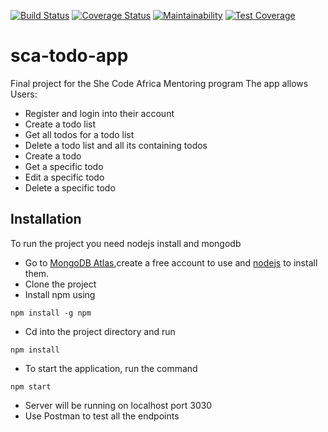 [![Build Status](https://travis-ci.com/kengneruphine/sca-todo-app.svg?branch=develop)](https://travis-ci.com/kengneruphine/sca-todo-app)
[![Coverage Status](https://coveralls.io/repos/github/kengneruphine/sca-todo-app/badge.svg?branch=develop)](https://coveralls.io/github/kengneruphine/sca-todo-app?branch=develop)
[![Maintainability](https://api.codeclimate.com/v1/badges/0e19925f2d7876d8e844/maintainability)](https://codeclimate.com/github/kengneruphine/sca-todo-app/maintainability)
[![Test Coverage](https://api.codeclimate.com/v1/badges/0e19925f2d7876d8e844/test_coverage)](https://codeclimate.com/github/kengneruphine/sca-todo-app/test_coverage)
# sca-todo-app
Final project for the She Code Africa Mentoring program
The app allows Users:
- Register and login into their account
- Create a todo list
- Get all todos for a todo list
- Delete a todo list and all its containing todos
- Create a todo
- Get a specific todo
- Edit a specific todo 
- Delete a specific todo

## Installation
To run the project you need nodejs install and mongodb
- Go to [MongoDB Atlas](https://www.mongodb.com/cloud/atlas),create a free account to use and [nodejs](https://nodejs.org/en/) to install them.
- Clone the project
- Install npm using
 ```
 npm install -g npm
 ```
 - Cd into the project directory and run
 ```
 npm install
 ```
 - To start the application, run the command
 ```
 npm start
 ```
- Server will be running on localhost port 3030
- Use Postman to test all the endpoints
